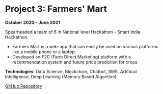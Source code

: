 # Project 3: Farmers' Mart

<!-- ![Project Image](../assets/images/project3.jpg) -->

**October 2020 - June 2021**

Spearheaded a team of 6 in National level Hackathon - Smart India Hackathon.
- Farmers Mart is a web-app that can easily be used on various platforms like a mobile phone or a laptop.
- Developed an F2C (Farm Direct Marketing) platform with a recommendation system and future price prediction for crops

**Technologies**: Data Science, Blockchain, Chatbot, SMS, Artificial Intelligence, Deep Learning (Memory Based Algorithm)

[GitHub Repository](https://github.com/shardulkulkarni14/Farmers-Mart/tree/main)
